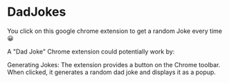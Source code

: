 # DadJokes
You click on this google chrome extension to get a random Joke every time 😀

A "Dad Joke" Chrome extension could potentially work by:

Generating Jokes: The extension provides a button on the Chrome toolbar. 
When clicked, it generates a random dad joke and displays it as a popup.

